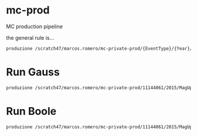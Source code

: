 # mc-prod

MC production pipeline

the general rule is...
```bash
produzione /scratch47/marcos.romero/mc-private-prod/{EventType}/{Year}/{Magnet}/{CustomFlag}_G{GaussVersion}_B{BooleVersion}/{Bunch}.digi
```

# Run Gauss

```bash
produzione /scratch47/marcos.romero/mc-private-prod/11144061/2015/MagUp/20211103_Gv49r11/5.sim
```

# Run Boole
```bash
produzione /scratch47/marcos.romero/mc-private-prod/11144061/2015/MagUp/20211103_Gv49r11_Bv30r4/5.digi
```
